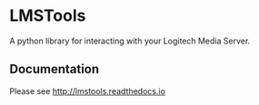 LMSTools
========

A python library for interacting with your Logitech Media Server.

Documentation
-------------

Please see http://lmstools.readthedocs.io
